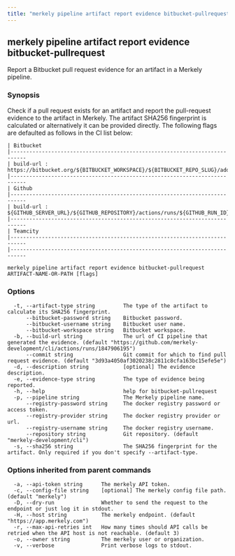 ```yaml
---
title: "merkely pipeline artifact report evidence bitbucket-pullrequest"
---
```


## merkely pipeline artifact report evidence bitbucket-pullrequest

Report a Bitbucket pull request evidence for an artifact in a Merkely pipeline.

### Synopsis


   Check if a pull request exists for an artifact and report the pull-request evidence to the artifact in Merkely. 
   The artifact SHA256 fingerprint is calculated or alternatively it can be provided directly. 
   The following flags are defaulted as follows in the CI list below:

   
	| Bitbucket 
	|---------------------------------------------------------------------------
	| build-url : https://bitbucket.org/${BITBUCKET_WORKSPACE}/${BITBUCKET_REPO_SLUG}/addon/pipelines/home#!/results/${BITBUCKET_BUILD_NUMBER}
	|---------------------------------------------------------------------------
	| Github 
	|---------------------------------------------------------------------------
	| build-url : ${GITHUB_SERVER_URL}/${GITHUB_REPOSITORY}/actions/runs/${GITHUB_RUN_ID}
	|---------------------------------------------------------------------------
	| Teamcity 
	|---------------------------------------------------------------------------
	|---------------------------------------------------------------------------

```shell
merkely pipeline artifact report evidence bitbucket-pullrequest ARTIFACT-NAME-OR-PATH [flags]
```

### Options

```
  -t, --artifact-type string         The type of the artifact to calculate its SHA256 fingerprint.
      --bitbucket-password string    Bitbucket password.
      --bitbucket-username string    Bitbucket user name.
      --bitbucket-workspace string   Bitbucket workspace.
  -b, --build-url string             The url of CI pipeline that generated the evidence. (default "https://github.com/merkely-development/cli/actions/runs/1847906195")
      --commit string                Git commit for which to find pull request evidence. (default "3d93a4050af3020238c2811c8cfa163bc15efe5e")
  -d, --description string           [optional] The evidence description.
  -e, --evidence-type string         The type of evidence being reported.
  -h, --help                         help for bitbucket-pullrequest
  -p, --pipeline string              The Merkely pipeline name.
      --registry-password string     The docker registry password or access token.
      --registry-provider string     The docker registry provider or url.
      --registry-username string     The docker registry username.
      --repository string            Git repository. (default "merkely-development/cli")
  -s, --sha256 string                The SHA256 fingerprint for the artifact. Only required if you don't specify --artifact-type.
```

### Options inherited from parent commands

```
  -a, --api-token string      The merkely API token.
  -c, --config-file string    [optional] The merkely config file path. (default "merkely")
  -D, --dry-run               Whether to send the request to the endpoint or just log it in stdout.
  -H, --host string           The merkely endpoint. (default "https://app.merkely.com")
  -r, --max-api-retries int   How many times should API calls be retried when the API host is not reachable. (default 3)
  -o, --owner string          The merkely user or organization.
  -v, --verbose               Print verbose logs to stdout.
```

